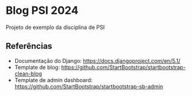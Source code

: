 # Blog PSI 2024

Projeto de exemplo da disciplina de PSI

## Referências
- Documentação do Django: https://docs.djangoproject.com/en/5.1/
- Template de blog: https://github.com/StartBootstrap/startbootstrap-clean-blog
- Template de admin dashboard: https://github.com/StartBootstrap/startbootstrap-sb-admin
